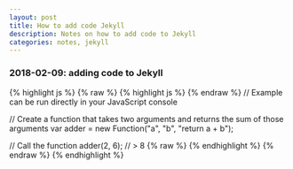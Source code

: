 ```yaml
---
layout: post
title: How to add code Jekyll   
description: Notes on how to add code to Jekyll
categories: notes, jekyll
---
```


### 2018-02-09: adding code to Jekyll

{% highlight js %}
{% raw %} 
{% highlight js %} {% endraw %}
// Example can be run directly in your JavaScript console

// Create a function that takes two arguments and returns the sum of those arguments
var adder = new Function("a", "b", "return a + b");

// Call the function
adder(2, 6);
// > 8
{% raw %} 
{% endhighlight %}  {% endraw %}
{% endhighlight %}